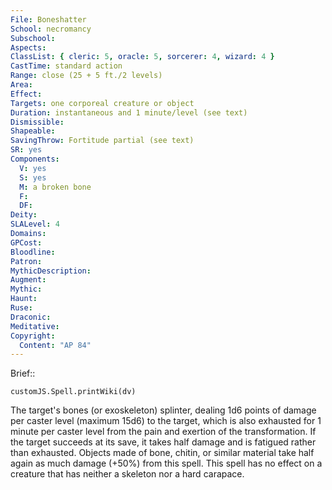 ```yaml
---
File: Boneshatter
School: necromancy
Subschool: 
Aspects: 
ClassList: { cleric: 5, oracle: 5, sorcerer: 4, wizard: 4 }
CastTime: standard action
Range: close (25 + 5 ft./2 levels)
Area: 
Effect: 
Targets: one corporeal creature or object
Duration: instantaneous and 1 minute/level (see text)
Dismissible: 
Shapeable: 
SavingThrow: Fortitude partial (see text)
SR: yes
Components:
  V: yes
  S: yes
  M: a broken bone
  F: 
  DF: 
Deity: 
SLALevel: 4
Domains: 
GPCost: 
Bloodline: 
Patron: 
MythicDescription: 
Augment: 
Mythic: 
Haunt: 
Ruse: 
Draconic: 
Meditative: 
Copyright:
  Content: "AP 84"
---
```

Brief:: 

```dataviewjs
customJS.Spell.printWiki(dv)
```

The target's bones (or exoskeleton) splinter, dealing 1d6 points of damage per caster level (maximum 15d6) to the target, which is also exhausted for 1 minute per caster level from the pain and exertion of the transformation.  If the target succeeds at its save, it takes half damage and is fatigued rather than exhausted. Objects made of bone, chitin, or similar material take half again as much damage (+50%) from this spell. This spell has no effect on a creature that has neither a skeleton nor a hard carapace.
